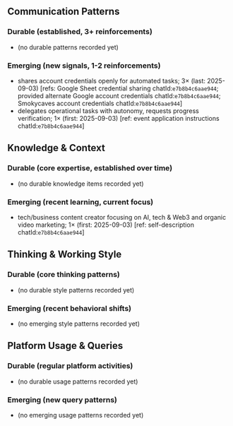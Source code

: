 ## Communication Patterns
### Durable (established, 3+ reinforcements)
- (no durable patterns recorded yet)

### Emerging (new signals, 1-2 reinforcements)
- shares account credentials openly for automated tasks; 3× (last: 2025-09-03) [refs: Google Sheet credential sharing chatId:`e7b8b4c6aae944`; provided alternate Google account credentials chatId:`e7b8b4c6aae944`; Smokycaves account credentials chatId:`e7b8b4c6aae944`]
- delegates operational tasks with autonomy, requests progress verification; 1× (first: 2025-09-03) [ref: event application instructions chatId:`e7b8b4c6aae944`]

## Knowledge & Context
### Durable (core expertise, established over time)
- (no durable knowledge items recorded yet)

### Emerging (recent learning, current focus)
- tech/business content creator focusing on AI, tech & Web3 and organic video marketing; 1× (first: 2025-09-03) [ref: self-description chatId:`e7b8b4c6aae944`]

## Thinking & Working Style
### Durable (core thinking patterns)
- (no durable style patterns recorded yet)

### Emerging (recent behavioral shifts)
- (no emerging style patterns recorded yet)

## Platform Usage & Queries
### Durable (regular platform activities)
- (no durable usage patterns recorded yet)

### Emerging (new query patterns)
- (no emerging usage patterns recorded yet)